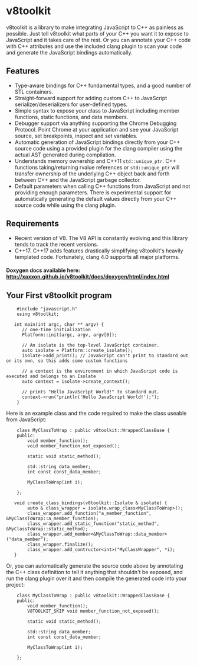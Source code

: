 # v8toolkit
v8toolkit is a library to make integrating JavaScript to C++ as painless as possible.   Just tell v8toolkit what 
parts of your C++ you want it to expose to JavaScript and it takes care of the rest.   Or you can annotate
your C++ code with C++ attributes and use the included clang plugin to scan your code and generate the JavaScript bindings
automatically.

## Features
* Type-aware bindings for C++ fundamental types, and a good number of STL containers.
* Straight-forward support for adding custom C++ to JavaScript serializer/deserializers for user-defined types.
* Simple syntax to expose your class to JavaScript including member functions, static functions,
and data members.
* Debugger support via anything supporting the Chrome Debugging Protocol.  Point Chrome at your application
and see your JavaScript source, set breakpoints, inspect and set variables.   
* Automatic generation of JavaScript bindings directly from your C++ source code using a provided plugin for 
the clang compiler using the actual AST generated during compilation.
* Understands memory ownership and C++11 `std::unique_ptr`.   C++ functions taking/returning rvalue references 
or `std::unique_ptr` will transfer ownership of the underlying C++ object back and forth between C++ and the
JavaScript garbage collector.
* Default parameters when calling C++ functions from JavaScript and not providing enough parameters.  There is
experimental support for automatically generating the default values directly from your C++ source code while
using the clang plugin.

## Requirements
* Recent version of V8.  The V8 API is constantly evolving and this library tends to track the recent versions.
* C++17.  C++17 adds features drastically simplifying v8toolkit's heavily templated code.  Fortunately, clang 4.0
supports all major platforms.  

#### Doxygen docs available here: http://xaxxon.github.io/v8toolkit/docs/doxygen/html/index.html

   

## Your First v8toolkit program

```language-c++
    #include "javascript.h"
    using v8toolkit;
   
   int main(int argc, char ** argv) {
      // one-time initialization
      Platform::init(argc, argv, argv[0]); 
      
      // An isolate is the top-level JavaScript container.
      auto isolate = Platform::create_isolate();
      isolate->add_print(); // JavaScript can't print to standard out on its own, so this adds some custom functions
        
      // a context is the environment in which JavaScript code is executed and belongs to an Isolate
      auto context = isolate->create_context();
      
      // prints "Hello JavaScript World!" to standard out.
      context->run("println('Hello JavaScript World!');");
    }
```


Here is an example class and the code required to make the class useable from JavaScript:

```language-c++
    class MyClassToWrap : public v8toolkit::WrappedClassBase {
    public:
        void member_function();
        void member_function_not_exposed();
        
        static void static_method();

        std::string data_member;
        int const const_data_member;
        
        MyClassToWrap(int i);

    };

   void create_class_bindings(v8toolkit::Isolate & isolate) {
        auto & class_wrapper = isolate.wrap_class<MyClassToWrap>();
        class_wrapper.add_function("a_member_function", &MyClassToWrap::a_member_function);
        class_wrapper.add_static_function("static_method", &MyClassToWrap::static_method);
        class_wrapper.add_member<&MyClassToWrap::data_member>("data_member");
        class_wrapper.finalize();
        class_wrapper.add_contructor<int>("MyClassWrapper", *i);
   }

```

Or, you can automatically generate the source code above by annotating the C++ class definition to tell it anything
that shouldn't be exposed, and run the clang plugin over it and then compile the generated code into your project:


```language-c++
    class MyClassToWrap : public v8toolkit::WrappedClassBase {
    public:
        void member_function();
        V8TOOLKIT_SKIP void member_function_not_exposed(); 
        
        static void static_method();

        std::string data_member;
        int const const_data_member;
        
        MyClassToWrap(int i);

    };
```
